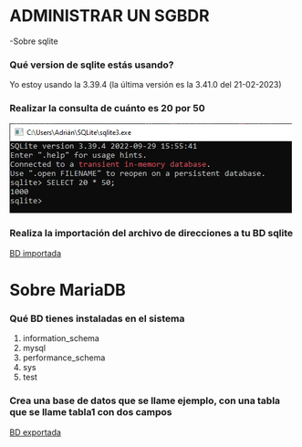 # ADMINISTRAR UN SGBDR

-Sobre sqlite

### Qué version de sqlite estás usando?
Yo estoy usando la 3.39.4 (la última versión es la 3.41.0 del 21-02-2023)

### Realizar la consulta de cuánto es 20 por 50
![Consulta](https://github.com/agonzalezbesada/BD/blob/c5be30cb942d973bbe98ef2be4377cf9913d0a51/Examenes/ex4/20_50.png)

### Realiza la importación del archivo de direcciones a tu BD sqlite
[BD importada](https://github.com/agonzalezbesada/BD/blob/c5be30cb942d973bbe98ef2be4377cf9913d0a51/Examenes/ex4/direcciones.db)

# Sobre MariaDB

### Qué BD tienes instaladas en el sistema
1. information_schema
2. mysql
3. performance_schema
4. sys
5. test

### Crea una base de datos que se llame ejemplo, con una tabla que se llame tabla1 con dos campos
[BD exportada](https://github.com/agonzalezbesada/BD/blob/eb90b495dce5995e65abc541473bc99cf676f70e/Examenes/ex4/ejemplo.sql)



